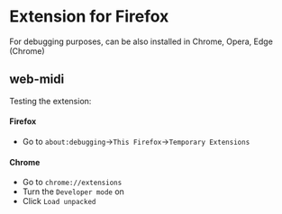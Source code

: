 # Extension for Firefox

For debugging purposes, can be also installed in Chrome, Opera, Edge (Chrome)

## web-midi

Testing the extension:

#### Firefox

- Go to `about:debugging`->`This Firefox`->`Temporary Extensions`


#### Chrome

- Go to `chrome://extensions`
- Turn the `Developer mode` on
- Click `Load unpacked`